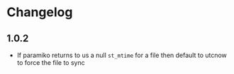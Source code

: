 # Changelog

## 1.0.2
  * If paramiko returns to us a null `st_mtime` for a file then default to utcnow to force the file to sync
